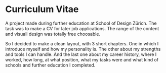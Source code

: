 # Curriculum Vitae

A project made during further education at School of Design Zürich. 
The task was to make a CV for later job applications. The range of the content and visuall design was totally free choosable.

So I decided to make a clean layout, with 3 short chapters. One in which I introduce myself and how my personality is. The other about my strengths and tools I can handle. And the last one about my career history, where I worked, how long, at what position, what my tasks were and what kind of schools and further education I completed.
